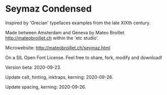 # Seymaz Condensed

Inspired by 'Grecian' typefaces examples from the late XIXth century. 

Made between Amsterdam and Geneva by Mateo Broillet http://mateobroillet.ch within the 'etc studio'. 

Microwebsite: http://mateobroillet.ch/seymaz.html

On a SIL Open Font License. Feel free to share, fork, modify and download!

Version beta: 2020-09-23. 

Update calt, hinting, inktraps, kerning: 2020-09-26.

Update spacing, kerning: 2020-09-26.
